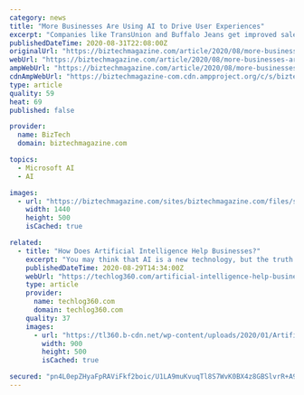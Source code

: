 ```yaml
---
category: news
title: "More Businesses Are Using AI to Drive User Experiences"
excerpt: "Companies like TransUnion and Buffalo Jeans get improved sales, smarter marketing, improved IT uptime and more."
publishedDateTime: 2020-08-31T22:08:00Z
originalUrl: "https://biztechmagazine.com/article/2020/08/more-businesses-are-using-ai-drive-user-experiences"
webUrl: "https://biztechmagazine.com/article/2020/08/more-businesses-are-using-ai-drive-user-experiences"
ampWebUrl: "https://biztechmagazine.com/article/2020/08/more-businesses-are-using-ai-drive-user-experiences?amp"
cdnAmpWebUrl: "https://biztechmagazine-com.cdn.ampproject.org/c/s/biztechmagazine.com/article/2020/08/more-businesses-are-using-ai-drive-user-experiences?amp"
type: article
quality: 59
heat: 69
published: false

provider:
  name: BizTech
  domain: biztechmagazine.com

topics:
  - Microsoft AI
  - AI

images:
  - url: "https://biztechmagazine.com/sites/biztechmagazine.com/files/styles/cdw_hero/public/articles/202008/BT_Q320-Feat-Wong-AI-HERO.jpg?itok=MC6JSjke"
    width: 1440
    height: 500
    isCached: true

related:
  - title: "How Does Artificial Intelligence Help Businesses?"
    excerpt: "You may think that AI is a new technology, but the truth is, we have been using artificial intelligence for many years. For instance, when you send a question to Google, it uses AI to come up with more accurate answers."
    publishedDateTime: 2020-08-29T14:34:00Z
    webUrl: "https://techlog360.com/artificial-intelligence-help-businesses/"
    type: article
    provider:
      name: techlog360.com
      domain: techlog360.com
    quality: 37
    images:
      - url: "https://tl360.b-cdn.net/wp-content/uploads/2020/01/Artificial-Intelligence-in-Neuro-Sciences.jpg"
        width: 900
        height: 500
        isCached: true

secured: "pn4L0epZHyaFpRAViFkf2boic/U1LA9muKvuqTl8S7WvK0BX4z8GBSlvrR+A99zzhWPQ6ZGzZFgRD6xN1fjbeI7cZXGxH7kCWDT5WWUmV7hPIZUj+2htPU6CRsb06PhIDOQ2wAL3yWWi03JZiMRNsd9UsPs5M6x5dDt+3c0XgVkBMxZkY6+04qphXswLsqouPZObmCyHW+g7SsRU4fMVKx2z7sXYXrNwCYrOe8fCgDDzXpZ/7SxIcJSIQr3Ah2HbT1gpUSOIavgWjYpUvqIbTCScWpavFUr0WiZVM1N2zpWZ+EEBJQZD1DdMLvjk+OnMs8O894fcpK0DYlkPQlfoQh+3QLmPNSawIBhwlDX/Oes=;KS5nIvbwtZvWHxvMONzWYA=="
---
```


